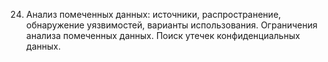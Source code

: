 24. Анализ помеченных данных: источники, распространение, обнаружение уязвимостей, варианты использования. Ограничения анализа помеченных данных.  Поиск утечек конфиденциальных данных.
